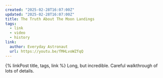 ```yaml
---
created: "2025-02-28T16:07:00Z"
updated: "2025-02-28T16:07:00Z"
title: The Truth About The Moon Landings
tags:
  - link
  - video
  - history
link:
  author: Everyday Astronaut
  url: https://youtu.be/fMHLvoWZfqQ
---
```


{% linkPost title, tags, link %} Long, but incredible. Careful walkthrough of lots of details.
